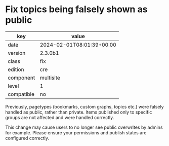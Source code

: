 [//]: # (werk v2)
# Fix topics being falsely shown as public

key        | value
---------- | ---
date       | 2024-02-01T08:01:39+00:00
version    | 2.3.0b1
class      | fix
edition    | cre
component  | multisite
level      | 1
compatible | no

Previously, pagetypes (bookmarks, custom graphs, topics etc.) were falsely
handled as public, rather than private. Items published only to specific groups
are not affected and were handled correctly.

This change may cause users to no longer see public overwrites by admins for
example. Please ensure your permissions and publish states are configured
correctly.
